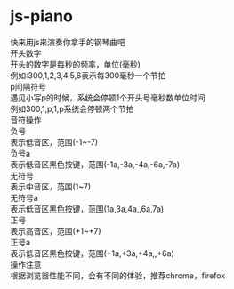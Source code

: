 # js-piano
快来用js来演奏你拿手的钢琴曲吧<br />
开头数字<br />
开头的数字是每秒的频率，单位(毫秒)<br />
例如:300,1,2,3,4,5,6表示每300毫秒一个节拍<br />
p间隔符号<br />
遇见小写p的时候，系统会停顿1个开头号毫秒数单位时间<br />
例如300,1,p,1,p系统会停顿两个节拍<br />
音符操作<br />
负号<br />
表示低音区，范围(-1~-7)<br />
负号a<br />
表示低音区黑色按键，范围(-1a,-3a,-4a,-6a,-7a)<br />
无符号<br />
表示中音区，范围(1~7)<br />
无符号a<br />
表示低音区黑色按键，范围(1a,3a,4a,,6a,7a)<br />
正号<br />
表示高音区，范围(+1~+7)<br />
正号a<br />
表示低音区黑色按键，范围(+1a,+3a,+4a,,+6a)<br />
操作注意<br />
根据浏览器性能不同，会有不同的体验，推荐chrome，firefox<br />
